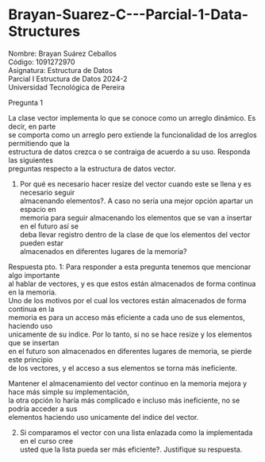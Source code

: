 # Brayan-Suarez-C---Parcial-1-Data-Structures

Nombre: Brayan Suárez Ceballos  
Código: 1091272970  
Asignatura: Estructura de Datos  
Parcial I Estructura de Datos 2024-2  
Universidad Tecnológica de Pereira  


Pregunta 1 
  
La clase vector implementa lo que se conoce como un arreglo dinámico. Es decir, en parte  
se comporta como un arreglo pero extiende la funcionalidad de los arreglos permitiendo que la  
estructura de datos crezca o se contraiga de acuerdo a su uso. Responda las siguientes  
preguntas respecto a la estructura de datos vector.  
  
1. Por qué es necesario hacer resize del vector cuando este se llena y es necesario seguir  
almacenando elementos?. A caso no sería una mejor opción apartar un espacio en  
memoria para seguir almacenando los elementos que se van a insertar en el futuro así se  
deba llevar registro dentro de la clase de que los elementos del vector pueden estar  
almacenados en diferentes lugares de la memoria?

Respuesta pto. 1: Para responder a esta pregunta tenemos que mencionar algo importante  
al hablar de vectores, y es que estos están almacenados de forma continua en la memoria.  
Uno de los motivos por el cual los vectores están almacenados de forma continua en la  
memoria es para un acceso más eficiente a cada uno de sus elementos, haciendo uso  
unicamente de su indice. Por lo tanto, si no se hace resize y los elementos que se insertan  
en el futuro son almacenados en diferentes lugares de memoria, se pierde este principio  
de los vectores, y el acceso a sus elementos se torna más ineficiente.  

Mantener el almacenamiento del vector continuo en la memoria mejora y hace más simple su implementación,  
la otra opción lo haría más complicado e incluso más ineficiente, no se podría acceder a sus  
elementos haciendo uso unicamente del indice del vector. 
  
2. Si comparamos el vector con una lista enlazada como la implementada en el curso cree  
usted que la lista pueda ser más eficiente?. Justifique su respuesta.  
